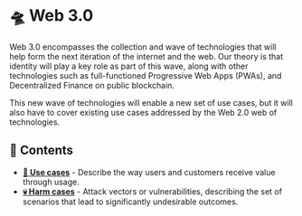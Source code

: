 # 🛸 Web 3.0

Web 3.0 encompasses the collection and wave of technologies that will help form the next iteration of the internet and the web. Our theory is that identity will play a key role as part of this wave, along with other technologies such as full-functioned Progressive Web Apps (PWAs), and Decentralized Finance on public blockchain.

This new wave of technologies will enable a new set of use cases, but it will also have to cover existing use cases addressed by the Web 2.0 web of technologies.

## 🌳 Contents

- **[💪 Use cases](/web3/uses/README.md)** - Describe the way users and customers receive value through usage.
- **[💀 Harm cases](/web3/harms/README.md)** - Attack vectors or vulnerabilities, describing the set of scenarios that lead to significantly undesirable outcomes.
